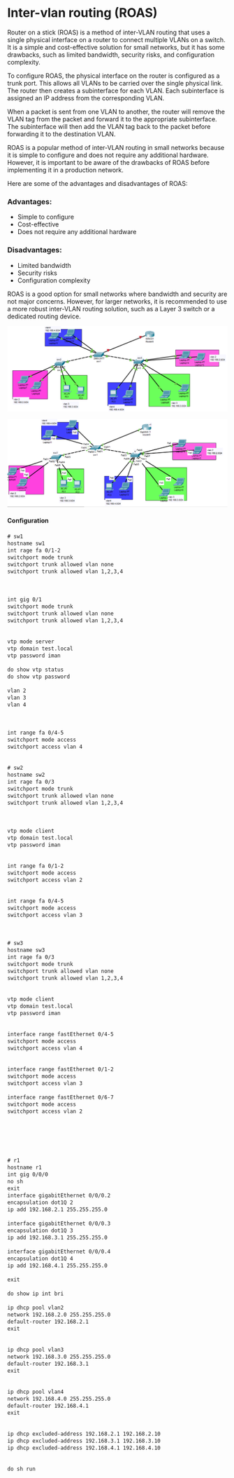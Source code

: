 # Inter-vlan routing (ROAS)


Router on a stick (ROAS) is a method of inter-VLAN routing that uses a single physical interface on a router to connect multiple VLANs on a switch. It is a simple and cost-effective solution for small networks, but it has some drawbacks, such as limited bandwidth, security risks, and configuration complexity.

To configure ROAS, the physical interface on the router is configured as a trunk port. This allows all VLANs to be carried over the single physical link. The router then creates a subinterface for each VLAN. Each subinterface is assigned an IP address from the corresponding VLAN.

When a packet is sent from one VLAN to another, the router will remove the VLAN tag from the packet and forward it to the appropriate subinterface. The subinterface will then add the VLAN tag back to the packet before forwarding it to the destination VLAN.

ROAS is a popular method of inter-VLAN routing in small networks because it is simple to configure and does not require any additional hardware. However, it is important to be aware of the drawbacks of ROAS before implementing it in a production network.

Here are some of the advantages and disadvantages of ROAS:
### Advantages:

- Simple to configure
- Cost-effective
- Does not require any additional hardware


### Disadvantages:

- Limited bandwidth
- Security risks
- Configuration complexity


ROAS is a good option for small networks where bandwidth and security are not major concerns. However, for larger networks, it is recommended to use a more robust inter-VLAN routing solution, such as a Layer 3 switch or a dedicated routing device.


![image](./img/1.PNG)

![image](./img/2.PNG)


#### Configuration

```
# sw1 
hostname sw1
int rage fa 0/1-2 
switchport mode trunk
switchport trunk allowed vlan none
switchport trunk allowed vlan 1,2,3,4



int gig 0/1
switchport mode trunk
switchport trunk allowed vlan none
switchport trunk allowed vlan 1,2,3,4


vtp mode server
vtp domain test.local
vtp password iman

do show vtp status
do show vtp password

vlan 2
vlan 3
vlan 4



int range fa 0/4-5
switchport mode access
switchport access vlan 4


# sw2
hostname sw2
int rage fa 0/3 
switchport mode trunk
switchport trunk allowed vlan none
switchport trunk allowed vlan 1,2,3,4



vtp mode client
vtp domain test.local
vtp password iman


int range fa 0/1-2
switchport mode access
switchport access vlan 2


int range fa 0/4-5
switchport mode access
switchport access vlan 3



# sw3 
hostname sw3
int rage fa 0/3 
switchport mode trunk
switchport trunk allowed vlan none
switchport trunk allowed vlan 1,2,3,4


vtp mode client
vtp domain test.local
vtp password iman


interface range fastEthernet 0/4-5
switchport mode access
switchport access vlan 4


interface range fastEthernet 0/1-2
switchport mode access
switchport access vlan 3

interface range fastEthernet 0/6-7
switchport mode access
switchport access vlan 2






# r1
hostname r1
int gig 0/0/0
no sh
exit
interface gigabitEthernet 0/0/0.2
encapsulation dot1Q 2
ip add 192.168.2.1 255.255.255.0

interface gigabitEthernet 0/0/0.3
encapsulation dot1Q 3
ip add 192.168.3.1 255.255.255.0

interface gigabitEthernet 0/0/0.4
encapsulation dot1Q 4
ip add 192.168.4.1 255.255.255.0

exit

do show ip int bri

ip dhcp pool vlan2
network 192.168.2.0 255.255.255.0
default-router 192.168.2.1
exit


ip dhcp pool vlan3
network 192.168.3.0 255.255.255.0
default-router 192.168.3.1
exit


ip dhcp pool vlan4
network 192.168.4.0 255.255.255.0
default-router 192.168.4.1
exit


ip dhcp excluded-address 192.168.2.1 192.168.2.10
ip dhcp excluded-address 192.168.3.1 192.168.3.10
ip dhcp excluded-address 192.168.4.1 192.168.4.10


do sh run



```